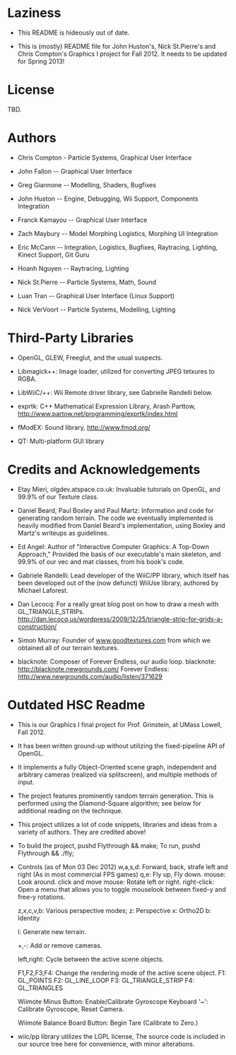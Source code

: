 Laziness
==

- This README is hideously out of date.


- This is (mostly) README file for John Huston's, Nick St.Pierre's and 
  Chris Compton's Graphics I project for Fall 2012. It needs to
  be updated for Spring 2013!

License
==
TBD.

Authors
==

- Chris Compton - Particle Systems, Graphical User Interface

- John Fallon -- Graphical User Interface

- Greg Giannone -- Modelling, Shaders, Bugfixes

- John Huston -- Engine, Debugging, Wii Support, Components Integration

- Franck Kamayou -- Graphical User Interface

- Zach Maybury -- Model Morphing Logistics, Morphing UI Integration

- Eric McCann -- Integration, Logistics, Bugfixes, 
                 Raytracing, Lighting, Kinect Support, Git Guru

- Hoanh Nguyen -- Raytracing, Lighting

- Nick St.Pierre -- Particle Systems, Math, Sound

- Luan Tran -- Graphical User Interface (Linux Support)

- Nick VerVoort -- Particle Systems, Modelling, Lighting

Third-Party Libraries
==

- OpenGL, GLEW, Freeglut, and the usual suspects.

- Libmagick++: Image loader, utilized for converting JPEG tetxures to RGBA.

- LibWiiC/++: Wii Remote driver library, see Gabrielle Randelli below.

- exprtk: C++ Mathematical Expression Library, Arash Parttow, http://www.partow.net/programming/exprtk/index.html

- fModEX: Sound library, http://www.fmod.org/

- QT: Multi-platform GUI library


Credits and Acknowledgements
==

  - Etay Mieri, olgdev.atspace.co.uk:
    	 Invaluable tutorials on OpenGL, and 99.9% of our Texture class.

  - Daniel Beard, Paul Boxley and Paul Martz:
    	   Information and code for generating random terrain.
	   The code we eventually implemented is heavily modified
	   from Daniel Beard's implementation, using Boxley and Martz's 
	   writeups as guidelines.

  - Ed Angel:
      Author of "Interactive Computer Graphics: A Top-Down Approach,"
      Provided the basis of our executable's main skeleton, 
      and 99.9% of our vec and mat classes, from his book's code.

  - Gabriele Randelli:
      Lead developer of the WiiC/PP library, which itself has been
      developed out of the (now defunct) WiiUse library, authored by
      Michael Laforest.

  - Dan Lecocq:
      For a really great blog post on how to draw a mesh with
      GL_TRIANGLE_STRIPs. http://dan.lecocq.us/wordpress/2009/12/25/triangle-strip-for-grids-a-construction/

  - Simon Murray:
      Founder of www.goodtextures.com from which we obtained
      all of our terrain textures.

  - blacknote:
      Composer of Forever Endless, our audio loop.
      blacknote: http://blacknote.newgrounds.com/
      Forever Endless: http://www.newgrounds.com/audio/listen/371629

Outdated HSC Readme
===

- This is our Graphics I final project for Prof. Grinstein,
  at UMass Lowell, Fall 2012.

- It has been written ground-up without utilizing the fixed-pipeline
  API of OpenGL. 

- It implements a fully Object-Oriented scene graph, independent and
  arbitrary cameras (realized via splitscreen), and multiple methods
  of input.

- The project features prominently random terrain generation. This is
  performed using the Diamond-Square algorithm; see below for additional
  reading on the technique.

- This project utilizes a lot of code snippets, libraries and ideas from
  a variety of authors. They are credited above!

- To build the project, pushd Flythrough && make;
  To run, pushd Flythrough && ./fly;

- Controls (as of Mon 03 Dec 2012)
  w,a,s,d: Forward, back, strafe left and right (As in most commercial FPS games)
  q,e: Fly up, Fly down.
  mouse: Look around.
  click and move mouse: Rotate left or right.
  right-click: Open a menu that allows you to toggle mouselook between fixed-y and free-y rotations.

  z,x,c,v,b: Various perspective modes;
  	     z: Perspective
	     x: Ortho2D
	     b: Identity

  l: Generate new terrain.

  +,-: Add or remove cameras.

  left,right: Cycle between the active scene objects.

  F1,F2,F3,F4: Change the rendering mode of the active scene object.
  	       F1: GL_POINTS
	       F2: GL_LINE_LOOP
	       F3: GL_TRIANGLE_STRIP
	       F4: GL_TRIANGLES

  Wiimote Minus Button: Enable/Calibrate Gyroscope
  Keyboard '~':         Calibrate Gyroscope, Reset Camera.

  Wiimote Balance Board Button: Begin Tare (Calibrate to Zero.)

- wiic/pp library utilizes the LGPL license,
  The source code is included in our source tree here for convenience,
  with minor alterations.
